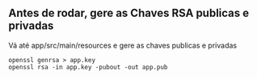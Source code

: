 ## Antes de rodar, gere as Chaves RSA publicas e privadas

Vá até app/src/main/resources e gere as chaves publicas e privadas

```
openssl genrsa > app.key 
openssl rsa -in app.key -pubout -out app.pub
```
